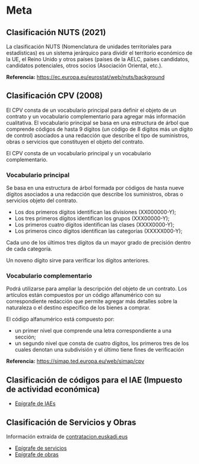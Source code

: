 # Meta

## Clasificación NUTS (2021) 

La clasificación NUTS (Nomenclatura de unidades territoriales para estadísticas) es un sistema jerárquico para dividir el territorio económico de la UE, el Reino Unido y otros países (países de la AELC, países candidatos, candidatos potenciales, otros socios (Asociación Oriental, etc.).

**Referencia:** https://ec.europa.eu/eurostat/web/nuts/background

## Clasificación CPV (2008)

El CPV consta de un vocabulario principal para definir el objeto de un contrato y un vocabulario complementario para agregar más información cualitativa. El vocabulario principal se basa en una estructura de árbol que comprende códigos de hasta 9 dígitos (un código de 8 dígitos más un dígito de control) asociados a una redacción que describe el tipo de suministros, obras o servicios que constituyen el objeto del contrato.

El CPV consta de un vocabulario principal y un vocabulario complementario.

### Vocabulario principal
Se basa en una estructura de árbol formada por códigos de hasta nueve dígitos asociados a una redacción que describe los suministros, obras o servicios objeto del contrato.

* Los dos primeros dígitos identifican las divisiones (XX000000-Y);
* Los tres primeros dígitos identifican los grupos (XXX00000-Y);
* Los primeros cuatro dígitos identifican las clases (XXXX0000-Y);
* Los primeros cinco dígitos identifican las categorías (XXXXX000-Y);

Cada uno de los últimos tres dígitos da un mayor grado de precisión dentro de cada categoría.

Un noveno dígito sirve para verificar los dígitos anteriores.

### Vocabulario complementario
Podrá utilizarse para ampliar la descripción del objeto de un contrato. Los artículos están compuestos por un código alfanumérico con su correspondiente redacción que permite agregar más detalles sobre la naturaleza o el destino específico de los bienes a comprar.

El código alfanumérico está compuesto por:

* un primer nivel que comprende una letra correspondiente a una sección;
* un segundo nivel que consta de cuatro dígitos, los primeros tres de los cuales denotan una subdivisión y el último tiene fines de verificación

**Referencia:** https://simap.ted.europa.eu/web/simap/cpv

## Clasificación de códigos para el IAE (Impuesto de actividad económica)
* [Epígrafe de IAEs](https://www.euskadi.eus/contenidos/ayuda_subvencion/mec_2019_publicar/es_def/adjuntos/IAE.pdf)

## Clasificación de Servicios y Obras
Información extraída de [contratacion.euskadi.eus](https://www.contratacion.euskadi.eus/modelos-de-certificados-clasificacion-empresas/w32-kpeclasi/es/)
* [Epígrafe de servicios](https://www.contratacion.euskadi.eus/contenidos/informacion/kpecpe_clasif_empr_modelos_cer/es_def/adjuntos/clasificacionempresas_servicios.pdf)
* [Epígrafe de obras](https://www.contratacion.euskadi.eus/contenidos/informacion/kpecpe_clasif_empr_modelos_cer/es_def/adjuntos/clasificacionempresas_servicios.pdf)

